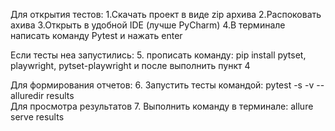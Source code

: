 Для открытия тестов:
1.Скачать проект в виде zip архива
2.Распоковать ахива
3.Открыть в удобной IDE (лучше PyCharm)
4.В терминале написать команду Pytest и нажать enter

Если тесты неа запустились:
5. прописать команду: pip install pytset, playwright, pytset-playwright
и после выполнить пункт 4

Для формирования отчетов:
6. Запустить тесты командой: pytest -s -v --alluredir results    
Для просмотра результатов 
7. Выполнить команду в терминале: allure serve results     
